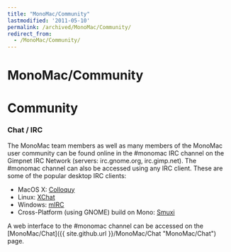 ```yaml
---
title: "MonoMac/Community"
lastmodified: '2011-05-10'
permalink: /archived/MonoMac/Community/
redirect_from:
  - /MonoMac/Community/
---
```


MonoMac/Community
=================

Community
=========

### Chat / IRC

The MonoMac team members as well as many members of the MonoMac user community can be found online in the \#monomac IRC channel on the Gimpnet IRC Network (servers: irc.gnome.org, irc.gimp.net). The \#monomac channel can also be accessed using any IRC client. These are some of the popular desktop IRC clients:

-   MacOS X: [Colloquy](http://www.colloquy.info/)
-   Linux: [XChat](http://www.xchat.org/)
-   Windows: [mIRC](http://www.mirc.com/)
-   Cross-Platform (using GNOME) build on Mono: [Smuxi](http://www.smuxi.org/)

A web interface to the \#monomac channel can be accessed on the [MonoMac/Chat]({{ site.github.url }}/MonoMac/Chat "MonoMac/Chat") page.

 

